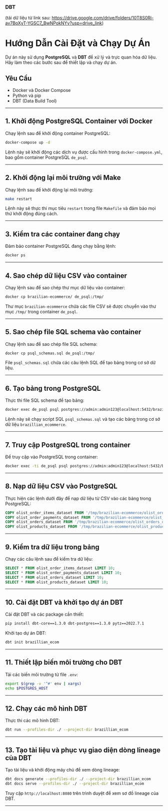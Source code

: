 ### DBT
(tải dữ liệu từ link sau: https://drive.google.com/drive/folders/10T8S0Ri-av7BoXyT-YGSC7_BwNPokNYv?usp=drive_link)

# Hướng Dẫn Cài Đặt và Chạy Dự Án

Dự án này sử dụng **PostgreSQL** và **DBT** để xử lý và trực quan hóa dữ liệu. Hãy làm theo các bước sau để thiết lập và chạy dự án.

## Yêu Cầu

- Docker và Docker Compose
- Python và pip
- DBT (Data Build Tool)

---

## 1. Khởi động PostgreSQL Container với Docker

Chạy lệnh sau để khởi động container PostgreSQL:
```bash
docker-compose up -d
```

Lệnh này sẽ khởi động các dịch vụ được cấu hình trong `docker-compose.yml`, bao gồm container PostgreSQL `de_psql`.

---

## 2. Khởi động lại môi trường với Make

Chạy lệnh sau để khởi động lại môi trường:
```bash
make restart
```

Lệnh này sẽ thực thi mục tiêu `restart` trong file `Makefile` và đảm bảo mọi thứ khởi động đúng cách.

---

## 3. Kiểm tra các container đang chạy

Đảm bảo container PostgreSQL đang chạy bằng lệnh:
```bash
docker ps
```

---

## 4. Sao chép dữ liệu CSV vào container

Chạy lệnh sau để sao chép thư mục dữ liệu vào container:
```bash
docker cp brazilian-ecommerce/ de_psql:/tmp/
```

Thư mục `brazilian-ecommerce` chứa các file CSV sẽ được chuyển vào thư mục `/tmp/` trong container `de_psql`.

---

## 5. Sao chép file SQL schema vào container

Chạy lệnh sau để sao chép file SQL schema:
```bash
docker cp psql_schemas.sql de_psql:/tmp/
```

File `psql_schemas.sql` chứa các câu lệnh SQL để tạo bảng trong cơ sở dữ liệu.

---

## 6. Tạo bảng trong PostgreSQL

Thực thi file SQL schema để tạo bảng:
```bash
docker exec de_psql psql postgres://admin:admin123@localhost:5432/brazillian_ecommerce -f /tmp/psql_schemas.sql
```

Lệnh này sẽ chạy script SQL `psql_schemas.sql` và tạo các bảng trong cơ sở dữ liệu `brazillian_ecommerce`.

---

## 7. Truy cập PostgreSQL trong container

Để truy cập vào PostgreSQL trong container:
```bash
docker exec -ti de_psql psql postgres://admin:admin123@localhost:5432/brazillian_ecommerce
```

---

## 8. Nạp dữ liệu CSV vào PostgreSQL

Thực hiện các lệnh dưới đây để nạp dữ liệu từ CSV vào các bảng trong PostgreSQL:
```sql
COPY olist_order_items_dataset FROM '/tmp/brazilian-ecommerce/olist_order_items_dataset.csv' DELIMITER ',' CSV HEADER;
COPY olist_order_payments_dataset FROM '/tmp/brazilian-ecommerce/olist_order_payments_dataset.csv' DELIMITER ',' CSV HEADER;
COPY olist_orders_dataset FROM '/tmp/brazilian-ecommerce/olist_orders_dataset.csv' DELIMITER ',' CSV HEADER;
COPY olist_products_dataset FROM '/tmp/brazilian-ecommerce/olist_products_dataset.csv' DELIMITER ',' CSV HEADER;
```

---

## 9. Kiểm tra dữ liệu trong bảng

Chạy các câu lệnh sau để kiểm tra dữ liệu:
```sql
SELECT * FROM olist_order_items_dataset LIMIT 10;
SELECT * FROM olist_order_payments_dataset LIMIT 10;
SELECT * FROM olist_orders_dataset LIMIT 10;
SELECT * FROM olist_products_dataset LIMIT 10;
```

---

## 10. Cài đặt DBT và khởi tạo dự án DBT

Cài đặt DBT và các package cần thiết:
```bash
pip install dbt-core==1.3.0 dbt-postgres==1.3.0 pytz==2022.7.1
```

Khởi tạo dự án DBT:
```bash
dbt init brazillian_ecom
```

---

## 11. Thiết lập biến môi trường cho DBT

Tải các biến môi trường từ file `.env`:
```bash
export $(grep -v '^#' env | xargs)
echo $POSTGRES_HOST
```

---

## 12. Chạy các mô hình DBT

Thực thi các mô hình DBT:
```bash
dbt run --profiles-dir ./ --project-dir brazillian_ecom
```

---

## 13. Tạo tài liệu và phục vụ giao diện dòng lineage của DBT

Tạo tài liệu và khởi động máy chủ để xem dòng lineage:
```bash
dbt docs generate --profiles-dir ./ --project-dir brazillian_ecom
dbt docs serve --profiles-dir ./ --project-dir brazillian_ecom
```

Truy cập `http://localhost:8080` trên trình duyệt để xem sơ đồ lineage của DBT.

--- 
